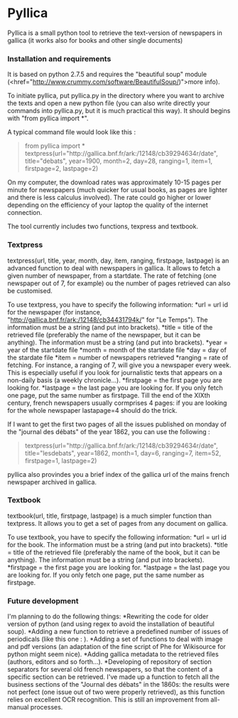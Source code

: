 Pyllica
=======

Pyllica is a small python tool to retrieve the text-version of newspapers in gallica (it works also for books and other single documents)

<h3>Installation and requirements</h3>

It is based on python 2.7.5 and requires the "beautiful soup" module (<href="http://www.crummy.com/software/BeautifulSoup/)">more info</hfre>).

To initiate pyllica, put pyllica.py in the directory where you want to archive the texts and open a new python file (you can also write directly your commands into pyllica.py, but it is much practical this way). It should begins with "from pyllica import *".

A typical command file would look like this :
<blockquote>
from pyllica import *
textpress(url="http://gallica.bnf.fr/ark:/12148/cb39294634r/date", title="debats", year=1900, month=2, day=28, ranging=1, item=1, firstpage=2, lastpage=2)
</blockquote>

On my computer, the download rates was approximately 10-15 pages per minute for newspapers (much quicker for usual books, as pages are lighter and there is less calculus involved). The rate could go higher or lower depending on the efficiency of your laptop the quality of the internet connection.

The tool currently includes two functions, texpress and textbook.

<h3>Textpress</h3>

textpress(url, title, year, month, day, item, ranging, firstpage, lastpage) is an advanced function to deal with newspapers in gallica. It allows to fetch a given number of newspaper, from a startdate. The rate of fetching (one newspaper out of 7, for example) ou the number of pages retrieved can also be customised. 

To use textpress, you have to specify the following information:
*url = url id for the newspaper (for instance, "http://gallica.bnf.fr/ark:/12148/cb34431794k/" for "Le Temps"). The information must be a string (and put into brackets).
*title = title of the retrieved file (preferably the name of the newspaper, but it can be anything). The information must be a string (and put into brackets).
*year = year of the startdate file
*month = month of the startdate file
*day = day of the stardate file
*item = number of newspapers retrieved 
*ranging = rate of fetching. For instance, a ranging of 7, will give you a newspaper every week. This is especially useful if you look for journalistic texts that appears on a non-daily basis (a weekly chronicle…).
*firstpage = the first page you are looking for.
*lastpage = the last page you are looking for. If you only fetch one page, put the same number as firstpage. Till the end of the XIXth century, french newspapers usually cormprises 4 pages: if you are looking for the whole newspaper lastapage=4 should do the trick.

If I want to get the first two pages of all the issues published on monday of the "journal des débats" of the year 1862, you can use the following :

<blockquote>
textpress(url="http://gallica.bnf.fr/ark:/12148/cb39294634r/date", title="lesdebats", year=1862, month=1, day=6, ranging=7, item=52, firstpage=1, lastpage=2)
</blockquote>

pyllica also provindes you a brief index of the gallica url of the mains french newspaper archived in gallica.

<h3>Textbook</h3>

textbook(url, title, firstpage, lastpage) is a much simpler function than textpress. It allows you to get a set of pages from any document on gallica.

To use textbook, you have to specify the following information:
*url = url id for the book. The information must be a string (and put into brackets).
*title = title of the retrieved file (preferably the name of the book, but it can be anything). The information must be a string (and put into brackets).
*firstpage = the first page you are looking for.
*lastpage = the last page you are looking for. If you only fetch one page, put the same number as firstpage.

<h3>Future development</h3>

I'm planning to do the following things:
*Rewriting the code for older version of python (and using regex to avoid the installation of beautiful soup).
*Adding a new function to retrieve a predefined number of issues of periodicals (like this one : ).
*Adding a set of functions to deal with image and pdf versions (an adaptation of the fine script of Phe for Wikisource for python might seem nice).
*Adding gallica metadata to the retrieved files (authors, editors and so forth…).
*Developing of repository of section separators for several old french newspapers, so that the content of a specific section can be retrieved. I've made up a function to fetch all the business sections of the "Journal des débats" in the 1860s: the results were not perfect (one issue out of two were properly retrieved), as this function relies on excellent OCR recognition. This is still an improvement from all-manual processes.
